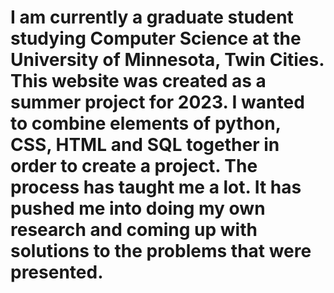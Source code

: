 # I am currently a graduate student studying Computer Science at the University of Minnesota, Twin Cities. This website was created as a summer project for 2023. I wanted to combine elements of python, CSS, HTML and SQL together in order to create a project. The process has taught me a lot. It has pushed me into doing my own research and coming up with solutions to the problems that were presented.

